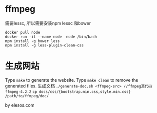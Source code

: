 # ffmpeg

需要lessc, 所以需要安装npm lessc 和bower
```
docker pull node
docker run -it --name node  node /bin/bash
npm install -g bower less
npm install -g less-plugin-clean-css
```

# 生成网站
Type `make` to generate the website.
Type `make clean` to remove the generated files.
生成文档
`./generate-doc.sh <ffmpeg-src> //ffmpeg源代码 ffmpeg-4.2.2`
`cp docs/css/{bootstrap.min.css,style.min.css} /path/to/ffmpeg/doc/`



by elesos.com